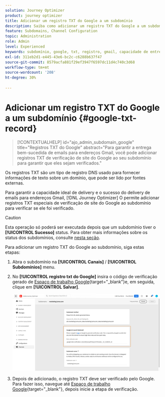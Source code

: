 ```yaml
---
solution: Journey Optimizer
product: journey optimizer
title: Adicionar um registro TXT do Google a um subdomínio
description: Saiba como adicionar um registro TXT do Google a um subdomínio
feature: Subdomains, Channel Configuration
topic: Administration
role: Admin
level: Experienced
keywords: subdomínio, google, txt, registro, gmail, capacidade de entrega
exl-id: 311eb2d1-e445-43e6-bc2c-c6288b637f47
source-git-commit: 8579acfa881f29ef3947f6597dc11d4c740c3d68
workflow-type: tm+mt
source-wordcount: '208'
ht-degree: 30%

---
```


# Adicionar um registro TXT do Google a um subdomínio {#google-txt-record}

>[!CONTEXTUALHELP]
>id="ajo_admin_subdomain_google"
>title="Registros TXT do Google"
>abstract="Para garantir a entrega bem-sucedida de emails para endereços Gmail, você pode adicionar registros TXT de verificação de site do Google ao seu subdomínio para garantir que eles sejam verificados."

Os registros TXT são um tipo de registro DNS usado para fornecer informações de texto sobre um domínio, que pode ser lido por fontes externas.

Para garantir a capacidade ideal de delivery e o sucesso do delivery de emails para endereços Gmail, [!DNL Journey Optimizer] O permite adicionar registros TXT especiais de verificação de site do Google ao subdomínio para verificar se ele foi verificado.

>[!CAUTION]
>
> Esta operação só poderá ser executada depois que um subdomínio tiver o **[!UICONTROL Sucesso]** status. Para obter mais informações sobre os status dos subdomínios, consulte [nesta seção](about-subdomain-delegation.md#access-delegated-subdomains).

Para adicionar um registro TXT do Google ao subdomínio, siga estas etapas:

1. Abra o subdomínio na **[!UICONTROL Canais]** / **[!UICONTROL Subdomínios]** menu.

1. No **[!UICONTROL registro txt do Google]** insira o código de verificação gerado de [Espaço de trabalho Google](https://support.google.com/a/answer/183895){target="_blank"}<!--G Suite Admin tools-->e, em seguida, clique em **[!UICONTROL Salvar]**.

   ![](assets/subdomain-google-txt.png)

1. Depois de adicionado, o registro TXT deve ser verificado pelo Google. Para fazer isso, navegue até [Espaço de trabalho Google](https://support.google.com/a/answer/183895){target="_blank"}<!--G Suite Admin tools-->, depois inicie a etapa de verificação.
